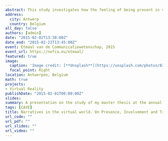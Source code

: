 ```yaml
---
abstract: This study investigates how the feeling of being present in virtual reality is enhanced by psychological mechanisms. More specifically, we examine (1) whether involvement with a virtual reality game and transportation into the narrative induce feelings of presence and (2) how variations in narratives can enhance these psychological mechanisms leading to presence. In a virtual reality lab setting 160 participants heard one of several narratives and played an unsolvable puzzle. Afterwards, participants filled out a questionnaire measuring the amount of presence in the virtual environment, involvement with the game, and transportation into the narrative. As hypothesized, transportation into the narrative predicted involvement with the game, which in turn predicted feelings of presence. In addition, chronological narratives elicited more transportation than disrupted narratives. These results are of interest to virtual reality game developers, and may be applied to other applications of virtual realities, like virtual studies or simulations for instruction purposes.
address:
  city: Antwerp
  country: Belgium
all_day: false
authors: [admin]
date: "2015-02-02T13:30:00Z"
date_end: "2015-02-22T13:45:00Z"
event: Etmaal van de Communicatiewetenschap, 2015
event_url: https://nefca.eu/etmaal/
featured: true
image:
  caption: 'Image credit: [**Unsplash**](https://unsplash.com/photos/83NDmmAuK0Q)'
  focal_point: Right
location: Antwerpen, Belgium
math: true
projects:
- Virtual Reality
publishDate: "2015-02-01T00:00:00Z"
slides: 
summary: A presentation on the study of my master thesis at the annual day for communication science in the Netherlands and flanders.
tags: [CAVE]
title: Narratives in the virtual world. On Presence, Involvement and Transportation in a Virtual Reality Game.
url_code: ""
url_pdf: ""
url_slides: ""
url_video: ""
---
```

